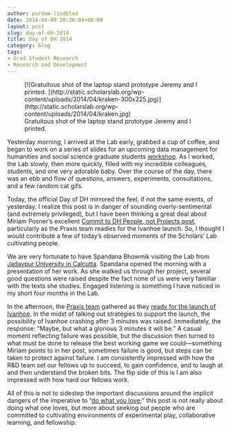 ```yaml
---
author: purdom-lindblad
date: 2014-04-08 20:26:04+00:00
layout: post
slug: day-of-dh-2014
title: Day of DH 2014
category: blog
tags:
- Grad Student Research
- Research and Development
---
```


<figure>
  [![Gratuitous shot of the laptop stand prototype Jeremy and I printed. ](http://static.scholarslab.org/wp-content/uploads/2014/04/kraken-300x225.jpg)](http://static.scholarslab.org/wp-content/uploads/2014/04/kraken.jpg)
  <figcaption>
 Gratuitous shot of the laptop stand prototype Jeremy and I printed.
</figcaption>

</figure>

Yesterday morning, I arrived at the Lab early, grabbed a cup of coffee, and began to work on a series of slides for an upcoming data management for humanities and social science graduate students [workshop](https://www.google.com/calendar/render?eid=OWJvYnRwNnJiYWJhajlhMDg2Z3RiNTBwOTAgOGlrOHBpcGQ2cjY1Z24zaHVyZWM2YWxpMWNAZw&ctz&sf=true&output=xml). As I worked, the Lab slowly, then more quickly, filled with my incredible colleagues, students, and one very adorable baby. Over the course of the day, there was an ebb and flow of questions, answers, experiments, consultations, and a few random cat gifs.

Today, the official Day of DH mirrored the feel, if not the same events, of yesterday. I realize this post is in danger of sounding overly-sentimental (and extremely privileged), but I have been thinking a great deal about Miriam Posner’s excellent [Commit to DH People, not Projects post](http://miriamposner.com/blog/commit-to-dh-people-not-dh-projects/), particularly as the Praxis team readies for the Ivanhoe launch. So, I thought I would contribute a few of today’s observed moments of the Scholars’ Lab cultivating people.

We are very fortunate to have Spandana Bhowmik visiting the Lab from [Jadavpur University in Calcutta](http://www.jaduniv.edu.in). Spandana opened the morning with a presentation of her work. As she walked us through her project, several good questions were raised despite the fact none of us were very familiar with the texts she studies. Engaged listening is something I have noticed in my short four months in the Lab.

In the afternoon, the [Praxis team](http://praxis.scholarslab.org/people.html) gathered as they [ready for the launch of Ivanhoe](http://www.scholarslab.org/grad-student-research/development-design-and-the-distance-in-between/). In the midst of talking out strategies to support the launch, the possibility of Ivanhoe crashing after 3 minutes was raised. Immediately, the response: “Maybe, but what a glorious 3 minutes it will be.” A casual moment reflecting failure was possible, but the discussion then turned to what must be done to release the best working game we could&mdash;something Miriam points to in her post, sometimes failure is good, but steps can be taken to protect against failure. I am consistently impressed with how the R&D team set our fellows up to succeed, to gain confidence, and to laugh at and then understand the broken bits. The flip side of this is I am also impressed with how hard our fellows work.

All of this is not to sidestep the important discussions around the implicit dangers of the imperative to “[do what you love](http://www.slate.com/articles/technology/technology/2014/01/do_what_you_love_love_what_you_do_an_omnipresent_mantra_that_s_bad_for_work.html);” this post is not really about doing what one loves, but more about seeking out people who are committed to cultivating environments of experimental play, collaborative learning, and fellowship.
